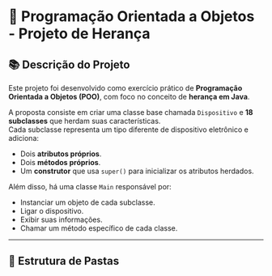 # 🧠 Programação Orientada a Objetos - Projeto de Herança

## 📚 Descrição do Projeto
Este projeto foi desenvolvido como exercício prático de **Programação Orientada a Objetos (POO)**, com foco no conceito de **herança em Java**.

A proposta consiste em criar uma classe base chamada `Dispositivo` e **18 subclasses** que herdam suas características.  
Cada subclasse representa um tipo diferente de dispositivo eletrônico e adiciona:
- Dois **atributos próprios**.
- Dois **métodos próprios**.
- Um **construtor** que usa `super()` para inicializar os atributos herdados.

Além disso, há uma classe `Main` responsável por:
- Instanciar um objeto de cada subclasse.  
- Ligar o dispositivo.  
- Exibir suas informações.  
- Chamar um método específico de cada classe.

---

## 🧩 Estrutura de Pastas
